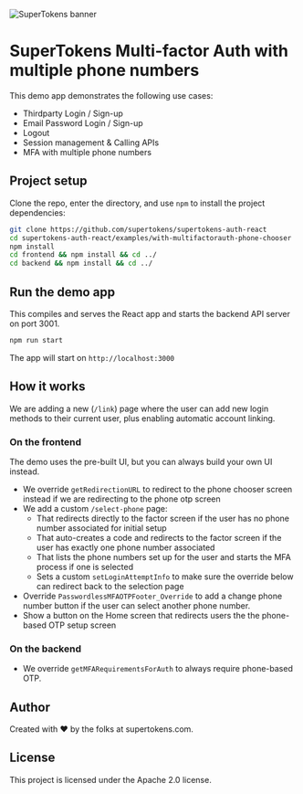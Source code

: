![SuperTokens banner](https://raw.githubusercontent.com/supertokens/supertokens-logo/master/images/Artboard%20%E2%80%93%2027%402x.png)

# SuperTokens Multi-factor Auth with multiple phone numbers

This demo app demonstrates the following use cases:

-   Thirdparty Login / Sign-up
-   Email Password Login / Sign-up
-   Logout
-   Session management & Calling APIs
-   MFA with multiple phone numbers

## Project setup

Clone the repo, enter the directory, and use `npm` to install the project dependencies:

```bash
git clone https://github.com/supertokens/supertokens-auth-react
cd supertokens-auth-react/examples/with-multifactorauth-phone-chooser
npm install
cd frontend && npm install && cd ../
cd backend && npm install && cd ../
```

## Run the demo app

This compiles and serves the React app and starts the backend API server on port 3001.

```bash
npm run start
```

The app will start on `http://localhost:3000`

## How it works

We are adding a new (`/link`) page where the user can add new login methods to their current user, plus enabling automatic account linking.

### On the frontend

The demo uses the pre-built UI, but you can always build your own UI instead.

-   We override `getRedirectionURL` to redirect to the phone chooser screen instead if we are redirecting to the phone otp screen
-   We add a custom `/select-phone` page:
    -   That redirects directly to the factor screen if the user has no phone number associated for initial setup
    -   That auto-creates a code and redirects to the factor screen if the user has exactly one phone number associated
    -   That lists the phone numbers set up for the user and starts the MFA process if one is selected
    -   Sets a custom `setLoginAttemptInfo` to make sure the override below can redirect back to the selection page
-   Override `PasswordlessMFAOTPFooter_Override` to add a change phone number button if the user can select another phone number.
-   Show a button on the Home screen that redirects users the the phone-based OTP setup screen

### On the backend

-   We override `getMFARequirementsForAuth` to always require phone-based OTP.

## Author

Created with :heart: by the folks at supertokens.com.

## License

This project is licensed under the Apache 2.0 license.
